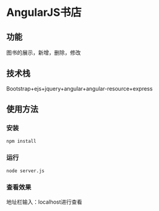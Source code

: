 # AngularJS书店
## 功能
图书的展示，新增，删除，修改
## 技术栈
Bootstrap+ejs+jquery+angular+angular-resource+express
## 使用方法
### 安装
```bash
npm install
```

### 运行
```bash
node server.js
```

### 查看效果
地址栏输入：localhost进行查看
